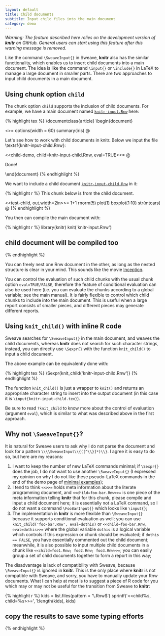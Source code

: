 ```yaml
---
layout: default
title: Child documents
subtitle: Input child files into the main document
category: demo
---
```


_Warning: The feature described here relies on the development version of **knitr** on GitHub. General users can start using this feature after this warning message is removed._

Like the command `\SweaveInput{}` in Sweave, **knitr** also has the similar functionality, which enables us to insert child documents into a main document. The idea is like the command `\input{}` or `\include{}` in LaTeX to manage a large document in smaller parts. There are two approaches to input child documents in a main document.

## Using chunk option `child`

The chunk option `child` supports the inclusion of child documents. For example, we have a main document named [`knitr-input.Rnw`](https://github.com/yihui/knitr/blob/master/inst/examples/knitr-input.Rnw) here:

{% highlight tex %}
\documentclass{article}
\begin{document}

<<test-main>>=
options(width = 60)
summary(iris)
@

Let's see how to work with child documents in knitr. Below we input
the file \textsf{knitr-input-child.Rnw}:

<<child-demo, child=knitr-input-child.Rnw, eval=TRUE>>=
@

Done!

\end{document}
{% endhighlight %}

We want to include a child document [`knitr-input-child.Rnw`](https://github.com/yihui/knitr/blob/master/inst/examples/knitr-input-child.Rnw) in it:

{% highlight r %}
This chunk below is from the child document.

<<test-child, out.width=2in>>=
1+1
rnorm(5)
plot(1)
boxplot(1:10)
str(mtcars)
@
{% endhighlight %}

You then can compile the main document with:

{% highlight r %}
library(knitr)
knit('knitr-input.Rnw')
## child document will be compiled too
{% endhighlight %}

You can freely nest one Rnw document in the other, as long as the nested structure is clear in your mind. This sounds like the movie [Inception](http://en.wikipedia.org/wiki/Inception).

You can control the evaluation of such child chunks with the usual chunk option `eval=TRUE/FALSE`, therefore the feature of conditional evaluation can also be used here (i.e. you can evaluate the chunks according to a global variable; see the main manual). It is fairly flexible to control which child chunks to include into the main document. This is useful when a large report consists of smaller pieces, and different pieces may generate different reports.

## Using `knit_child()` with inline R code

Sweave searches for `\SweaveInput{}` in the main document, and weaves the child documents, whereas **knitr** does not search for such character strings, instead, you can directly use `\Sexpr{}` with the function `knit_child()` to input a child document.

The above example can be equivalently done with:

{% highlight tex %}
\Sexpr{knit_child('knitr-input-child.Rnw')}
{% endhighlight %}

The function `knit_child()` is just a wrapper to `knit()` and returns an appropriate character string to insert into the output document (in this case it is `\input{knitr-input-child.tex}`). 

Be sure to read `?knit_child` to know more about the control of evaluation (argument `eval`), which is similar to what was described above in the first approach.

## Why not `\SweaveInput{}`?

It is natural for Sweave users to ask why I do not parse the document and look for a pattern `\\\\SweaveInput\\{([^\\}]*)\\}`. I agree it is easy to do so, but here are my reasons:

1. I want to keep the number of new LaTeX commands minimal; if `\Sexpr{}` does the job, I do not want to use another `\SweaveInput{}` (I expressed my opinion on why I do not like these pseudo-LaTeX commands in the end of the demo page of [minimal examples](/knitr/demo/minimal/));
1. I tend to think `<<>>=` holds meta information about the literate programming document, and `<<child=foo-bar.Rnw>>=` is one piece of the meta information telling **knitr** that for this chunk, please compile and input a child document here; it is essentially not a LaTeX command, so I do not want a command `\FooBarInput{}` which looks like `\input{}`;
1. The implementation in **knitr** is more flexible than `\SweaveInput{}` because it supports conditional evaluation as well; you can use `knit_child('foo-bar.Rnw', eval=dothis)` or `<<child=foo-bar.Rnw, eval=dothis>>=` where the global variable `dothis` is a logical variable which controls if this expression or chunk should be evaluated; if `dothis == FALSE`, you have essentially commented out the child document; meanwhile, it is also possible to input multiple child documents in a chunk like `<<child=foo1.Rnw; foo2.Rnw; foo3.Rnw>>=`; you can easily group a set of child documents together to form a report in this way;

The disadvantage is lack of compatibility with Sweave, because `\SweaveInput{}` is ignored in **knitr**. This is the only place where **knitr** is not compatible with Sweave, and sorry, you have to manually update your Rnw documents. What I can help at most is to suggest a piece of R code for you which may or may not be useful for the transition from Sweave to **knitr**:

{% highlight r %}
kids = list.files(pattern = '\\.Rnw$')
sprintf('<<child%s, child=%s>>=', 1:length(kids), kids)
## copy the results to save some typing efforts
{% endhighlight %}
